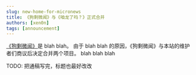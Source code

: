 ```yaml
---
slug: new-home-for-micronews
title: 《狗剩微闻》与《咱龙了吗？》正式合并
authors: [xen0n]
tags: [announcement]
---
```


[《狗剩微闻》][micronews]是 blah blah。
由于 blah blah 的原因，《狗剩微闻》与本站的维护者们商议后决定合并两个项目。
blah blah blah

TODO: 把通稿写完，标题也最好改改

[micronews]: https://github.com/loongson-community/micronews
